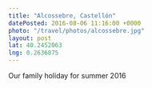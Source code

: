 ```yaml
---
title: "Alcossebre, Castellón"
datePosted: 2016-08-06 11:16:00 +0000
photo: "/travel/photos/alcossebre.jpg"
layout: post
lat: 40.2452063
lng: 0.2636875
---
```


Our family holiday for summer 2016 
